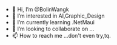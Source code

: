 - 👋 Hi, I’m @BolinWangk
- 👀 I’m interested in AI,Graphic_Design
- 🌱 I’m currently learning .NetMaui 
- 💞️ I’m looking to collaborate on ...
- 📫 How to reach me ...don't even try,tq.

<!---
BolinWangk/BolinWangk is a ✨ special ✨ repository because its `README.md` (this file) appears on your GitHub profile.
You can click the Preview link to take a look at your changes.
--->
